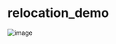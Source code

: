 # relocation_demo
![image](https://github.com/EveningLin/relocation_demo/assets/110521494/699c0cc8-9437-4b26-80e2-2b1831cece1a)
